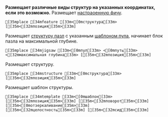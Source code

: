 **Размещает различные виды структур на указанных координатах, если это возможно.**
Размещает [настраоенную фичу](https://minecraft.wiki/w/Configured_feature).
```ansi
[35mplace [34mfeature [33m<[0mструктура[33m> [[35m<[32mпозиция[35m>[33m]
```
Размещает [структуру пазл](https://minecraft.wiki/w/Jigsaw_structure) с указанным [шаблоном пула](https://minecraft.wiki/w/Template_pool), начинает блок пазла на максимальной глубине.
```ansi
[35mplace [34mjigsaw [33m<[0mпул[33m> <[0mпуть[33m> <[32mмаксимальная глубина[33m> [[35m<[32mпозиция[35m>[33m]
```
Размещает структуру.
```ansi
[35mplace [34mstructure [33m<[0mструктура[33m> [[35m<[32mпозиция[35m>[33m]
```
Размещает шаблон структуры.
```ansi
[35mplace [34mtemplate [33m<[0mшаблон[33m> [[35m<[32mпозиция[35m>[33m] [[35m<[32mповорот[35m>[33m] [[35m<[0mотзеркаливание[35m>[33m] [[35m<[32mцелостность[35m>[33m] [[35m<[32mсид[35m>[33m]
```